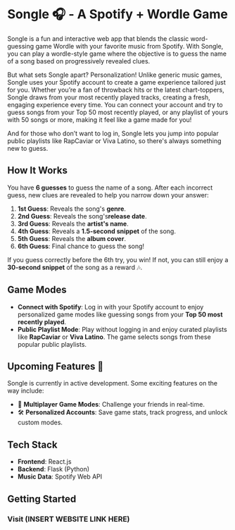 # Songle 🎧 - A Spotify + Wordle Game

Songle is a fun and interactive web app that blends the classic word-guessing game Wordle with your favorite music from Spotify. With Songle, you can play a wordle-style game where the objective is to guess the name of a song based on progressively revealed clues.

But what sets Songle apart? Personalization! Unlike generic music games, Songle uses your Spotify account to create a game experience tailored just for you. Whether you’re a fan of throwback hits or the latest chart-toppers, Songle draws from your most recently played tracks, creating a fresh, engaging experience every time. You can connect your account and try to guess songs from your Top 50 most recently played, or any playlist of yours with 50 songs or more, making it feel like a game made for you!

And for those who don’t want to log in, Songle lets you jump into popular public playlists like RapCaviar or Viva Latino, so there's always something new to guess.

## How It Works
You have **6 guesses** to guess the name of a song. After each incorrect guess, new clues are revealed to help you narrow down your answer:

1. **1st Guess**: Reveals the song's **genre**.
2. **2nd Guess**: Reveals the song's**release date**.
3. **3rd Guess**: Reveals the **artist's name**.
4. **4th Guess**: Reveals a **1.5-second snippet** of the song.
5. **5th Guess**: Reveals the **album cover**.
6. **6th Guess**: Final chance to guess the song!

If you guess correctly before the 6th try, you win! If not, you can still enjoy a **30-second snippet** of the song as a reward 🎶.

## Game Modes
- **Connect with Spotify**: Log in with your Spotify account to enjoy personalized game modes like guessing songs from your **Top 50 most recently played**.
- **Public Playlist Mode**: Play without logging in and enjoy curated playlists like **RapCaviar** or **Viva Latino**. The game selects songs from these popular public playlists.


## Upcoming Features 🚀
Songle is currently in active development. Some exciting features on the way include:
- 👫 **Multiplayer Game Modes**: Challenge your friends in real-time.
- 🛠️ **Personalized Accounts**: Save game stats, track progress, and unlock custom modes.

## Tech Stack
- **Frontend**: React.js
- **Backend**: Flask (Python)
- **Music Data**: Spotify Web API

## Getting Started

### Visit (INSERT WEBSITE LINK HERE)
